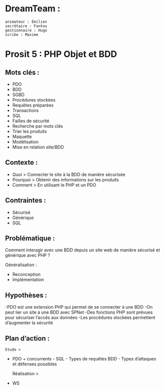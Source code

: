 # DreamTeam :

    animateur : Émilien
    secrétaire : Fantou
    gestionnaire : Hugo
    scribe : Maxime

    
# Prosit 5 : PHP Objet et BDD


## Mots clés :

- PDO
- BDD
- SGBD
- Procédures stockées
- Requêtes préparées
- Transactions
- SQL
- Failles de sécurité
- Recherche par mots clés
- Trier les produits
- Maquette
- Modélisation
- Mise en relation site/BDD


## Contexte :

- Quoi > Connecter le site à la BDD de manière sécurisée
- Pourquoi > Obtenir des informations sur les produits
- Comment > En utilisant le PHP et un PDO


##  Contraintes :

- Sécurisé
- Générique
- SQL

## Problématique :

Comment interagir avec une BDD depuis un site web de manière sécurisé et générique avec PHP ?

Généralisation :
- Reconception
- Implémentation


##  Hypothèses :
-PDO est une extension PHP qui permet de se connecter à une BDD
-On peut lier un site à une BDD avec SPNet
-Des fonctions PHP sont prévues pour sécuriser l’accès aux données
-Les procédures stockées permettent d’augmenter la sécurité


## Plan d’action :
    Etude >
    
- PDO + concurrents
        - SQL
        - Types de requêtes BDD
        - Types d’attaques et défenses possibles

    Réalisation >
    
- WS
